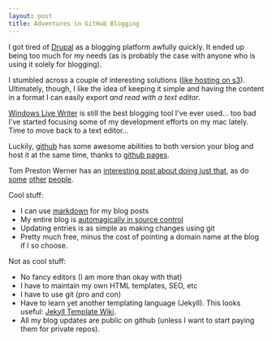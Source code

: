 ```yaml
---
layout: post
title: Adventures in GitHub Blogging
---
```


I got tired of [Drupal](http://www.drupal.org) as a blogging platform awfully quickly. It ended up being too much for my needs (as is probably the case with anyone who is using it solely for blogging).

I stumbled across a couple of interesting solutions ([like hosting on s3](http://www.allthingsdistributed.com/2011/02/website_amazon_s3.html)). Ultimately, though, I like the idea of keeping it simple and having the content in a format I can easily export *and read with a text editor*.

[Windows Live Writer](http://explore.live.com/windows-live-writer) is still the best blogging tool I've ever used... too bad I've started focusing some of my development efforts on my mac lately. Time to move back to a text editor...

Luckily, [github](http://github.com) has some awesome abilities to both version your blog and host it at the same time, thanks to [github pages](http://pages.github.com/).

Tom Preston Werner has an [interesting post about doing just that](http://tom.preston-werner.com/2008/11/17/blogging-like-a-hacker.html), as do [some](http://alexyoung.org/2009/07/09/new-blog/) [other](http://ostatic.com/blog/build-your-site-with-jekyll) [people](https://github.com/jamesyu/jamesyu_jekyll_template).

Cool stuff:

* I can use [markdown](http://warpedvisions.org/projects/markdown-cheat-sheet/) for my blog posts
* My entire blog is [automagically in source control](https://github.com/hross/hross.github.com)
* Updating entries is as simple as making changes using git
* Pretty much free, minus the cost of pointing a domain name at the blog if I so choose.

Not as cool stuff:

* No fancy editors (I am more than okay with that)
* I have to maintain my own HTML templates, SEO, etc
* I have to use git (pro and con)
* Have to learn yet another templating language (Jekyll). This looks useful: [Jekyll Template Wiki](https://github.com/mojombo/jekyll/wiki/template-data).
* All my blog updates are public on github (unless I want to start paying them for private repos).